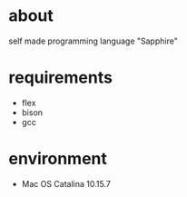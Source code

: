 # about
self made programming language "Sapphire"

# requirements
- flex
- bison
- gcc

# environment
- Mac OS Catalina 10.15.7